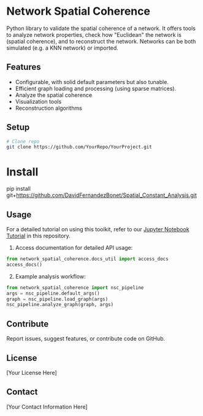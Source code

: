 # Network Spatial Coherence
Python library to validate the spatial coherence of a network. It offers tools to analyze network properties, check how "Euclidean" the network is (spatial coherence), and to reconstruct the network. Networks can be both simulated (e.g. a KNN network) or imported.

## Features

- Configurable, with solid default parameters but also tunable.
- Efficient graph loading and processing (using sparse matrices).
- Analyze the spatial coherence
- Visualization tools
- Reconstruction algorithms


## Setup

```bash
# Clone repo
git clone https://github.com/YourRepo/YourProject.git
```

# Install
pip install git+https://github.com/DavidFernandezBonet/Spatial_Constant_Analysis.git

## Usage
For a detailed tutorial on using this toolkit, refer to our [Jupyter Notebook Tutorial](./network_spatial_coherence/network_spatial_coherence_tutorial.ipynb) in this repository.

1. Access documentation for detailed API usage:

```python
from network_spatial_coherence.docs_util import access_docs
access_docs()
```

2. Example analysis workflow:

```python
from network_spatial_coherence import nsc_pipeline
args = nsc_pipeline.default_args()
graph = nsc_pipeline.load_graph(args)
nsc_pipeline.analyze_graph(graph, args)
```


## Contribute

Report issues, suggest features, or contribute code on GitHub.

## License

[Your License Here]

## Contact

[Your Contact Information Here]

